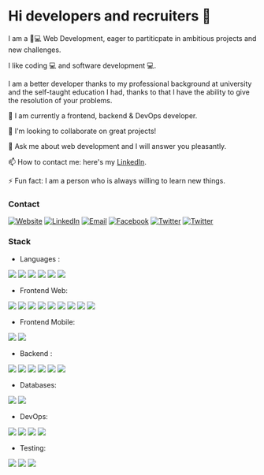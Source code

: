 # Hi developers and recruiters 👋

I am a 👦💻 Web Development, eager to partiticpate in ambitious projects and new challenges.

I like coding 💻 and software development 💻.

I am a better developer thanks to my professional background at university and the self-taught education I had, thanks to that I have the ability to give the resolution of your problems.

🔭 I am currently a frontend, backend & DevOps developer.

🤝 I'm looking to collaborate on great projects! 

💬 Ask me about web development and I will answer you pleasantly.

📫 How to contact me: here's my [LinkedIn](https://www.linkedin.com/in/andy-santisteban/).

⚡ Fun fact: I am a person who is always willing to learn new things.

### Contact

<span><a href="http://www.andysantisteban.com/"><img alt="Website" src="https://img.shields.io/badge/website-000000?style=for-the-badge&logo=About.me&logoColor=white"></a> <a href="https://www.linkedin.com/in/andy-santisteban/"><img alt="LinkedIn" src="https://img.shields.io/badge/LinkedIn-0077B5?style=for-the-badge&logo=linkedin&logoColor=white"></a> <a href="mailto:andyjosue160720@gmail.com"><img alt="Email" src="https://img.shields.io/badge/Gmail-D14836?style=for-the-badge&logo=gmail&logoColor=white"></a> <a href="https://www.facebook.com/AndySantisteban1607/"><img alt="Facebook" src="https://img.shields.io/badge/Facebook-1877F2?style=for-the-badge&logo=facebook&logoColor=white"></a> <a href="https://twitter.com/SantistebanAndy"><img alt="Twitter" src="https://img.shields.io/badge/Twitter-1DA1F2?style=for-the-badge&logo=twitter&logoColor=white"></a> <a href="https://api.whatsapp.com/send?phone=969518378&text=Hi!%20view%20to%20Github%20Profile"><img alt="Twitter" src="https://img.shields.io/badge/WhatsApp-25D366?style=for-the-badge&logo=whatsapp&logoColor=white"></a>
</span>

### Stack

 - Languages :
 
 <span>
    <img src="https://img.shields.io/badge/JavaScript-323330?style=for-the-badge&logo=javascript&logoColor=F7DF1E" />
    <img src="https://img.shields.io/badge/PHP-777BB4?style=for-the-badge&logo=php&logoColor=white" />
    <img src="https://img.shields.io/badge/Python-FFD43B?style=for-the-badge&logo=python&logoColor=blue" />
    <img src="https://img.shields.io/badge/Go-00ADD8?style=for-the-badge&logo=go&logoColor=white" /> 
    <img src="https://img.shields.io/badge/Java-ED8B00?style=for-the-badge&logo=java&logoColor=white" />
    <img src="https://img.shields.io/badge/PHP-777BB4?style=for-the-badge&logo=php&logoColor=white" />
 </span>
  
 - Frontend Web: 
 
 <span>
    <img src="https://img.shields.io/badge/HTML5-E34F26?style=for-the-badge&logo=html5&logoColor=white"/>
    <img src="https://img.shields.io/badge/CSS3-1572B6?style=for-the-badge&logo=css3&logoColor=white"/>
    <img src="https://img.shields.io/badge/JavaScript-323330?style=for-the-badge&logo=javascript&logoColor=F7DF1E"/>
    <img src="https://img.shields.io/badge/TypeScript-007ACC?style=for-the-badge&logo=typescript&logoColor=white"/>
    <img src="https://img.shields.io/badge/React-20232A?style=for-the-badge&logo=react&logoColor=61DAFB"/>
    <img src="https://img.shields.io/badge/Material%20UI-007FFF?style=for-the-badge&logo=mui&logoColor=white"/>
    <img src="https://img.shields.io/badge/Sass-CC6699?style=for-the-badge&logo=sass&logoColor=white"/>
    <img src="https://img.shields.io/badge/Bootstrap-563D7C?style=for-the-badge&logo=bootstrap&logoColor=white"/>
  <img src="https://img.shields.io/badge/Vite-B73BFE?style=for-the-badge&logo=vite&logoColor=FFD62E"/>
  
  </span>
  
  - Frontend Mobile:
 
  <span>
    <img src="https://img.shields.io/badge/React_Native-20232A?style=for-the-badge&logo=react&logoColor=61DAF"/>
    <img src="https://img.shields.io/badge/Expo-1B1F23?style=for-the-badge&logo=expo&logoColor=white"/>
  </span>
  
  - Backend :
  
  <span>
    <img src="https://img.shields.io/badge/Node.js-339933?style=for-the-badge&logo=nodedotjs&logoColor=white"/>
    <img src="https://img.shields.io/badge/Express.js-000000?style=for-the-badge&logo=express&logoColor=white"/>
    <img src="https://img.shields.io/badge/GraphQl-E10098?style=for-the-badge&logo=graphql&logoColor=white" />
    <img src="https://img.shields.io/badge/Apollo%20GraphQL-311C87?&style=for-the-badge&logo=Apollo%20GraphQL&logoColor=white"/>
    <img src="https://img.shields.io/badge/next.js-000000?style=for-the-badge&logo=nextdotjs&logoColor=white"/>
    <img src="https://img.shields.io/badge/Deno-white?style=for-the-badge&logo=deno&logoColor=464647"/>
  </span>
  
  - Databases:

  <span>
    <img src="https://img.shields.io/badge/MongoDB-4EA94B?style=for-the-badge&logo=mongodb&logoColor=white"/>
    <img src="https://img.shields.io/badge/MySQL-005C84?style=for-the-badge&logo=mysql&logoColor=white"/>
  </span>
  
  - DevOps:
  
  <span>
    <img src="https://img.shields.io/badge/Docker-2CA5E0?style=for-the-badge&logo=docker&logoColor=white"/>
    <img src="https://img.shields.io/badge/kubernetes-326ce5.svg?&style=for-the-badge&logo=kubernetes&logoColor=white"/>
    <img src="https://img.shields.io/badge/GitHub_Actions-2088FF?style=for-the-badge&logo=github-actions&logoColor=white"/>
    <img src="https://img.shields.io/badge/Amazon_AWS-FF9900?style=for-the-badge&logo=amazonaws&logoColor=white"/>
  </span>
  
  - Testing:
  
  <span>
    <img src="https://img.shields.io/badge/Jest-C21325?style=for-the-badge&logo=jest&logoColor=white"/>
    <img src="https://img.shields.io/badge/Cypress-17202C?style=for-the-badge&logo=cypress&logoColor=white"/>
    <img src="https://img.shields.io/badge/Jenkins-D24939?style=for-the-badge&logo=Jenkins&logoColor=white"/>
  </span>
  



